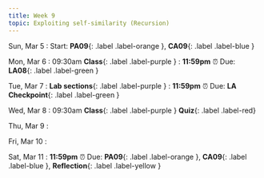 ```yaml
---
title: Week 9
topic: Exploiting self-similarity (Recursion)
---
```

Sun, Mar 5
: Start: **PA09**{: .label .label-orange }, **CA09**{: .label .label-blue }


Mon, Mar 6
: 09:30am **Class**{: .label .label-purple }
: **11:59pm**  ⏰  Due: **LA08**{: .label .label-green }


Tue, Mar 7
: **Lab sections**{: .label .label-purple }
: **11:59pm**  ⏰  Due: **LA Checkpoint**{: .label .label-green }


Wed, Mar 8
: 09:30am **Class**{: .label .label-purple } **Quiz**{: .label .label-red}


Thu, Mar 9
: 

Fri, Mar 10
: 

Sat, Mar 11
: **11:59pm**  ⏰  Due: **PA09**{: .label .label-orange }, **CA09**{: .label .label-blue }, **Reflection**{: .label .label-yellow }


